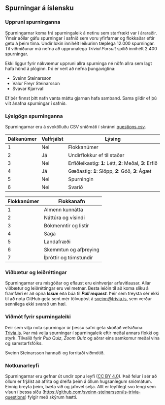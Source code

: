 ## Spurningar á íslensku


### Uppruni spurninganna
Spurningarnar koma frá spurningaleik á netinu sem starfrækt var í áraraðir. Ýmsir aðilar gáfu spurningar í safnið sem voru yfirfarnar og flokkaðar eftir getu á þeim tíma. Undir lokin innihélt leikurinn tæplega 12.000 spurningar. Til viðmiðunar má nefna að upprunalega *Trivial Pursuit* spilið innihélt 2.400 spurningar.

Ekki liggur fyrir nákvæmur uppruni allra spurninga né nöfn allra sem lagt hafa hönd á plóginn. Þó er vert að nefna þungavigtina:
* Sveinn Steinarsson
* Valur Freyr Steinarsson
* Svavar Kjarrval

Ef þér finnst þitt nafn vanta máttu gjarnan hafa samband. Sama gildir ef þú vilt ánafna spurningar í safnið.


### Lýsigögn spurninganna
Spurningarnar eru á svokölluðu CSV sniðmáti í skránni [questions.csv](https://github.com/sveinn-steinarsson/is-trivia-questions/blob/master/questions.csv).

| Dálkanúmer | Valfrjálst | Lýsing |
|---|---|---|
| 1 | Nei | Flokkanúmer |
| 2 | Já | Undirflokkur ef til staðar |
| 3 | Nei | Erfiðleikastig: **1**: Létt, **2**: Meðal, **3**: Erfið |
| 4 | Já | Gæðastig: **1**: Slöpp, **2**: Góð, **3**: Ágæt |
| 5 | Nei | Spurningin |
| 6 | Nei | Svarið  |

| Flokkanúmer | Flokkanafn |
|---|---|
| 1 | Almenn kunnátta |
| 2 | Náttúra og vísindi |
| 3 | Bókmenntir og listir |
| 4 | Saga |
| 5 | Landafræði |
| 6 | Skemmtun og afþreying | 
| 7 | Íþróttir og tómstundir |

### Viðbætur og leiðréttingar
Spurningarnar eru misgóðar og eflaust eru einhverjar arfavitlausar.
Allar viðbætur og leiðréttingar eru vel metnar. Besta leiðin til að koma slíku á framfæri er að opna ***Issue*** eða búa til ***Pull request***. Þeir sem treysta sér ekki til að nota GitHub geta sent mér tölvupóst á sveinn@trivia.is, sem verður sennilega ekki svarað um hæl.

### Viðmót fyrir spurningaleiki
Þeir sem vilja nota spurningar úr þessu safni geta skoðað vefsíðuna [Trivia.is](https://www.trivia.is/). Þar má velja spurningar í spurningaleik eftir meðal annars flokki og styrk. Tilvalið fyrir *Pub Quiz*, *Zoom Quiz* og aðrar eins samkomur meðal vina og samstarfsfólks.

Sveinn Steinarsson hannaði og forritaði viðmótið.

### Notkunarleyfi
Spurningarnar eru gefnar út undir opnu leyfi ([CC BY 4.0](https://creativecommons.org/licenses/by/4.0/deed.is)). Það felur í sér að öllum er frjálst að afrita og dreifa þeim á öllum hugsanlegum sniðmátum. Einnig breyta þeim, bæta við og jafnvel selja. Allt er leyfilegt svo lengi sem vísun í þessa síðu (https://github.com/sveinn-steinarsson/is-trivia-questions) fylgir með skýrum hætti.